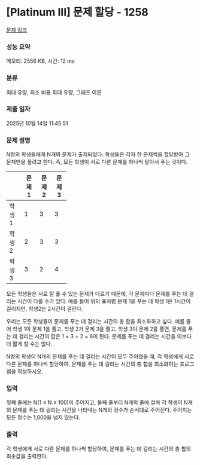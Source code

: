 # [Platinum III] 문제 할당 - 1258 

[문제 링크](https://www.acmicpc.net/problem/1258) 

### 성능 요약

메모리: 2556 KB, 시간: 12 ms

### 분류

최대 유량, 최소 비용 최대 유량, 그래프 이론

### 제출 일자

2025년 10월 14일 11:45:51

### 문제 설명

<p>N명의 학생들에게 N개의 문제가 출제되었다. 학생들은 각자 한 문제씩을 할당받아 그 문제만을 풀려고 한다. 즉, 모든 학생이 서로 다른 문제를 하나씩 맡아서 푸는 것이다.</p>

<table class="table table-bordered" style="width: 32%;">
	<thead>
		<tr>
			<th style="8%;"> </th>
			<th style="8%;">문제 1</th>
			<th style="8%;">문제 2</th>
			<th style="8%;">문제 3</th>
		</tr>
	</thead>
	<tbody>
		<tr>
			<td>학생 1</td>
			<td>1</td>
			<td>3</td>
			<td>3</td>
		</tr>
		<tr>
			<td>학생 2</td>
			<td>2</td>
			<td>3</td>
			<td>3</td>
		</tr>
		<tr>
			<td>학생 3</td>
			<td>3</td>
			<td>2</td>
			<td>4</td>
		</tr>
	</tbody>
</table>

<p>모든 학생들은 서로 잘 풀 수 있는 문제가 다르기 때문에, 각 문제마다 문제를 푸는 데 걸리는 시간이 다를 수가 있다. 예를 들어 위의 표처럼 문제 1을 푸는 데 학생 1은 1시간이 걸리지만, 학생2는 2시간이 걸린다.</p>

<p>우리는 모든 학생들이 문제를 푸는 데 걸리는 시간의 총 합을 최소화하고 싶다. 예를 들어 학생 1이 문제 1을 풀고, 학생 2가 문제 3을 풀고, 학생 3이 문제 2를 풀면, 문제를 푸는 데 걸리는 시간의 합은 1 + 3 + 2 = 6이 된다. 문제를 푸는 데 걸리는 시간을 이보다 더 짧게 할 수는 없다.</p>

<p>N명의 학생이 N개의 문제를 푸는 데 걸리는 시간이 모두 주어졌을 때, 각 학생에게 서로 다른 문제를 하나씩 할당하여, 문제를 푸는 데 걸리는 시간의 총 합을 최소화하는 프로그램을 작성하시오.</p>

### 입력 

 <p>첫째 줄에는 N(1 ≤ N ≤ 100)이 주어지고, 둘째 줄부터 N개의 줄에 걸쳐 각 학생이 N개의 문제를 푸는 데 걸리는 시간을 나타내는 N개의 정수가 순서대로 주어진다. 주어지는 모든 정수는 1,000을 넘지 않는다.</p>

### 출력 

 <p>각 학생에게 서로 다른 문제를 하나씩 할당하여, 문제를 푸는 데 걸리는 시간의 총 합의 최솟값을 출력한다.</p>

